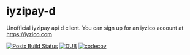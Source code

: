 # iyzipay-d

Unofficial iyzipay api d client. You can sign up for an iyzico account at https://iyzico.com

[![Posix Build Status](https://travis-ci.org/zafer06/iyzipay-d.svg?branch=master)](https://travis-ci.org/zafer06/iyzipay-d)
[![DUB](https://img.shields.io/dub/v/iyzipay-d.svg)](https://code.dlang.org/packages/iyzipay-d)
[![codecov](https://codecov.io/gh/zafer06/iyzipay-d/branch/master/graph/badge.svg)](https://codecov.io/gh/zafer06/iyzipay-d)
